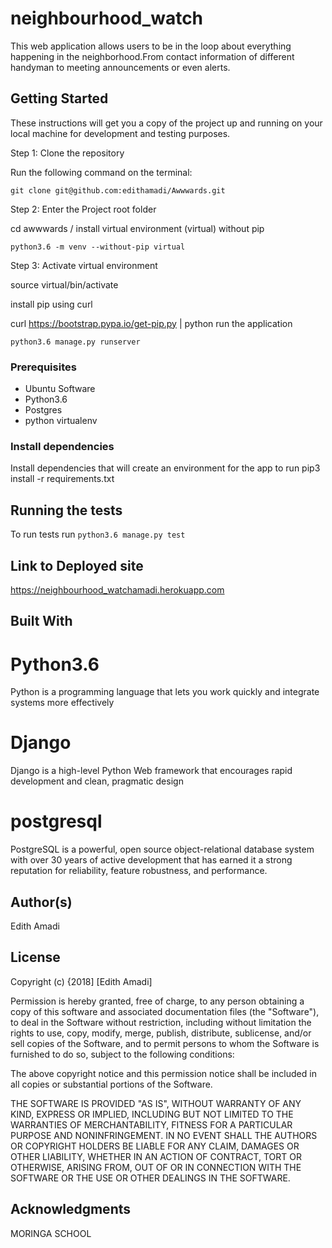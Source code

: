 # neighbourhood_watch
This web application allows users to be in the loop about everything happening in the neighborhood.From contact information of different handyman to meeting announcements or even alerts.

## Getting Started

These instructions will get you a copy of the project up and running on your local machine for development and testing purposes.

Step 1: Clone the repository

Run the following command on the terminal: 

```git clone git@github.com:edithamadi/Awwwards.git```

Step 2: Enter the Project root folder

cd awwwards / install virtual environment (virtual) without pip

```python3.6 -m venv --without-pip virtual ```

Step 3: Activate virtual environment

source virtual/bin/activate

install pip using curl

curl https://bootstrap.pypa.io/get-pip.py | python run the application

```python3.6 manage.py runserver```

### Prerequisites

- Ubuntu Software
- Python3.6
- Postgres
- python virtualenv

### Install dependencies

Install dependencies that will create an environment for the app to run pip3 install -r requirements.txt

## Running the tests

To run tests run ```python3.6 manage.py test```

## Link to Deployed site

https://neighbourhood_watchamadi.herokuapp.com

## Built With

# Python3.6
Python is a programming language that lets you work quickly and integrate systems more effectively

# Django
Django is a high-level Python Web framework that encourages rapid development and clean, pragmatic design

# postgresql
PostgreSQL is a powerful, open source object-relational database system with over 30 years of active development that has earned it a strong reputation for reliability, feature robustness, and performance.

## Author(s)

Edith Amadi

## License

Copyright (c) {2018] [Edith Amadi]

Permission is hereby granted, free of charge, to any person obtaining a copy of this software and associated documentation files (the "Software"), to deal in the Software without restriction, including without limitation the rights to use, copy, modify, merge, publish, distribute, sublicense, and/or sell copies of the Software, and to permit persons to whom the Software is furnished to do so, subject to the following conditions:

The above copyright notice and this permission notice shall be included in all copies or substantial portions of the Software.

THE SOFTWARE IS PROVIDED "AS IS", WITHOUT WARRANTY OF ANY KIND, EXPRESS OR IMPLIED, INCLUDING BUT NOT LIMITED TO THE WARRANTIES OF MERCHANTABILITY, FITNESS FOR A PARTICULAR PURPOSE AND NONINFRINGEMENT. IN NO EVENT SHALL THE AUTHORS OR COPYRIGHT HOLDERS BE LIABLE FOR ANY CLAIM, DAMAGES OR OTHER LIABILITY, WHETHER IN AN ACTION OF CONTRACT, TORT OR OTHERWISE, ARISING FROM, OUT OF OR IN CONNECTION WITH THE SOFTWARE OR THE USE OR OTHER DEALINGS IN THE SOFTWARE.

## Acknowledgments

MORINGA SCHOOL
